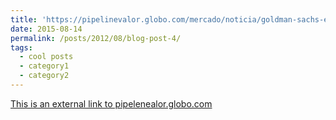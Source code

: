 ```yaml
---
title: 'https://pipelinevalor.globo.com/mercado/noticia/goldman-sachs-eleva-rede-dor-para-compra.ghtml'
date: 2015-08-14
permalink: /posts/2012/08/blog-post-4/
tags:
  - cool posts
  - category1
  - category2
---
```


[This is an external link to pipelenealor.globo.com]([https://www.genome.gov/](https://pipelinevalor.globo.com/mercado/noticia/goldman-sachs-eleva-rede-dor-para-compra.ghtml))

